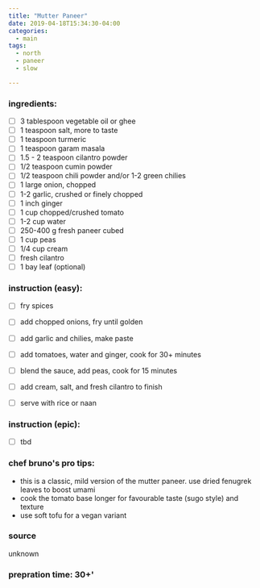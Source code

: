 ```yaml
---
title: "Mutter Paneer"
date: 2019-04-18T15:34:30-04:00
categories:
  - main 
tags:
  - north
  - paneer
  - slow

---
```


### ingredients:

- [ ] 3 tablespoon vegetable oil or ghee
- [ ] 1 teaspoon salt, more to taste
- [ ] 1 teaspoon turmeric
- [ ] 1 teaspoon garam masala
- [ ] 1.5 - 2 teaspoon cilantro powder
- [ ] 1/2 teaspoon cumin powder
- [ ] 1/2 teaspoon chili powder and/or 1-2 green chilies
- [ ] 1 large onion, chopped
- [ ] 1-2 garlic, crushed or finely chopped
- [ ] 1 inch ginger
- [ ] 1 cup chopped/crushed tomato
- [ ] 1-2 cup water
- [ ] 250-400 g fresh paneer cubed
- [ ] 1 cup peas
- [ ] 1/4 cup cream 
- [ ] fresh cilantro
- [ ] 1 bay leaf (optional)

### instruction (easy):
- [ ] fry spices
- [ ] add chopped onions, fry until golden
- [ ] add garlic and chilies, make paste
- [ ] add tomatoes, water and ginger, cook for 30+ minutes
- [ ] blend the sauce, add peas, cook for 15 minutes
- [ ] add cream, salt, and fresh cilantro to finish
- [ ] serve with rice or naan


### instruction (epic):
- [ ] tbd


### chef bruno's pro tips:

- this is a classic, mild version of the mutter paneer. use dried fenugrek leaves to boost umami
- cook the tomato base longer for favourable taste (sugo style) and texture
- use soft tofu for a vegan variant

### source

unknown

### prepration time: 30+'

